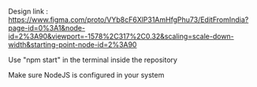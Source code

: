 Design link : https://www.figma.com/proto/VYb8cF6XlP31AmHfgPhu73/EditFromIndia?page-id=0%3A1&node-id=2%3A90&viewport=-1578%2C317%2C0.32&scaling=scale-down-width&starting-point-node-id=2%3A90

Use "npm start" in the terminal inside the repository

Make sure NodeJS is configured in your system
